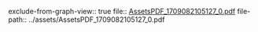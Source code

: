 exclude-from-graph-view:: true
file:: [AssetsPDF_1709082105127_0.pdf](../assets/AssetsPDF_1709082105127_0.pdf)
file-path:: ../assets/AssetsPDF_1709082105127_0.pdf
